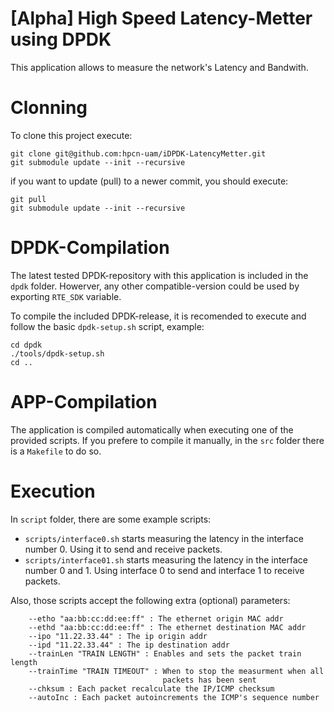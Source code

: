 [Alpha] High Speed Latency-Metter using DPDK 
=================

This application allows to measure the network's Latency and Bandwith.

Clonning
=================
To clone this project execute:

````
git clone git@github.com:hpcn-uam/iDPDK-LatencyMetter.git
git submodule update --init --recursive
````

if you want to update (pull) to a newer commit, you should execute:

````
git pull
git submodule update --init --recursive
````

DPDK-Compilation
=================
The latest tested DPDK-repository with this application is included in the `dpdk` folder.
Howerver, any other compatible-version could be used by exporting `RTE_SDK` variable.

To compile the included DPDK-release, it is recomended to execute and follow the basic `dpdk-setup.sh` script, example:

````
cd dpdk
./tools/dpdk-setup.sh
cd ..
````

APP-Compilation
=================
The application is compiled automatically when executing one of the provided scripts.
If you prefere to compile it manually, in the `src` folder there is a `Makefile` to do so.

Execution
=================
In `script` folder, there are some example scripts:

- `scripts/interface0.sh` starts measuring the latency in the interface number 0. Using it to send and receive packets.
- `scripts/interface01.sh` starts measuring the latency in the interface number 0 and 1. Using interface 0 to send and interface 1 to receive packets.

Also, those scripts accept the following extra (optional) parameters:

````
    --etho "aa:bb:cc:dd:ee:ff" : The ethernet origin MAC addr
    --ethd "aa:bb:cc:dd:ee:ff" : The ethernet destination MAC addr
    --ipo "11.22.33.44" : The ip origin addr
    --ipd "11.22.33.44" : The ip destination addr
    --trainLen "TRAIN LENGTH" : Enables and sets the packet train length
    --trainTime "TRAIN TIMEOUT" : When to stop the measurment when all
                                  packets has been sent
    --chksum : Each packet recalculate the IP/ICMP checksum
    --autoInc : Each packet autoincrements the ICMP's sequence number  
````

